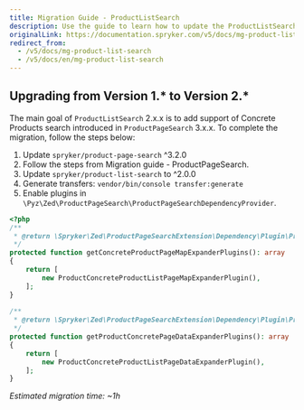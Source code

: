 ```yaml
---
title: Migration Guide - ProductListSearch
description: Use the guide to learn how to update the ProductListSearch module to a newer version.
originalLink: https://documentation.spryker.com/v5/docs/mg-product-list-search
redirect_from:
  - /v5/docs/mg-product-list-search
  - /v5/docs/en/mg-product-list-search
---
```


## Upgrading from Version 1.* to Version 2.*

The main goal of `ProductListSearch` 2.x.x is to add support of Concrete Products search introduced in `ProductPageSearch` 3.x.x.
To complete the migration, follow the steps below:

1. Update `spryker/product-page-search` ^3.2.0
2. Follow the steps from Migration guide - ProductPageSearch.
3. Update `spryker/product-list-search` to ^2.0.0
4. Generate transfers:
`vendor/bin/console transfer:generate`
5. Enable plugins in `\Pyz\Zed\ProductPageSearch\ProductPageSearchDependencyProvider`.

```php
<?php
/**
 * @return \Spryker\Zed\ProductPageSearchExtension\Dependency\Plugin\ProductConcretePageMapExpanderPluginInterface[]
 */
protected function getConcreteProductPageMapExpanderPlugins(): array
{
	return [
		new ProductConcreteProductListPageMapExpanderPlugin(),
	];
}
 
/**
 * @return \Spryker\Zed\ProductPageSearchExtension\Dependency\Plugin\ProductConcretePageDataExpanderPluginInterface[]
 */
protected function getProductConcretePageDataExpanderPlugins(): array
{
	return [
		new ProductConcreteProductListPageDataExpanderPlugin(),
	];
}
```

_Estimated migration time: ~1h_

<!-- Last review date: Mar 13, 2019 by Stanislav Matveyev, Oksana Karasyova -->
